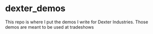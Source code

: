# dexter_demos

This repo is where I put the demos I write for Dexter Industries.
Those demos are meant to be used at tradeshows
